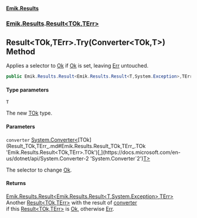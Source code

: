 #### [Emik.Results](index.md 'index')
### [Emik.Results](Emik.Results.md 'Emik.Results').[Result&lt;TOk,TErr&gt;](Result_TOk,TErr_.md 'Emik.Results.Result<TOk,TErr>')

## Result<TOk,TErr>.Try<T>(Converter<TOk,T>) Method

Applies a selector to [Ok](Result_TOk,TErr_.Ok.md 'Emik.Results.Result<TOk,TErr>.Ok') if [Ok](Result_TOk,TErr_.Ok.md 'Emik.Results.Result<TOk,TErr>.Ok') is set, leaving [Err](Result_TOk,TErr_.Err.md 'Emik.Results.Result<TOk,TErr>.Err') untouched.

```csharp
public Emik.Results.Result<Emik.Results.Result<T,System.Exception>,TErr> Try<T>(System.Converter<TOk,T> converter);
```
#### Type parameters

<a name='Emik.Results.Result_TOk,TErr_.Try_T_(System.Converter_TOk,T_).T'></a>

`T`

The new [TOk](Result_TOk,TErr_.md#Emik.Results.Result_TOk,TErr_.TOk 'Emik.Results.Result<TOk,TErr>.TOk') type.
#### Parameters

<a name='Emik.Results.Result_TOk,TErr_.Try_T_(System.Converter_TOk,T_).converter'></a>

`converter` [System.Converter&lt;](https://docs.microsoft.com/en-us/dotnet/api/System.Converter-2 'System.Converter`2')[TOk](Result_TOk,TErr_.md#Emik.Results.Result_TOk,TErr_.TOk 'Emik.Results.Result<TOk,TErr>.TOk')[,](https://docs.microsoft.com/en-us/dotnet/api/System.Converter-2 'System.Converter`2')[T](Result_TOk,TErr_.Try.Qfab7ZsYH5Mot4fC908kDA.md#Emik.Results.Result_TOk,TErr_.Try_T_(System.Converter_TOk,T_).T 'Emik.Results.Result<TOk,TErr>.Try<T>(System.Converter<TOk,T>).T')[&gt;](https://docs.microsoft.com/en-us/dotnet/api/System.Converter-2 'System.Converter`2')

The selector to change [Ok](Result_TOk,TErr_.Ok.md 'Emik.Results.Result<TOk,TErr>.Ok').

#### Returns
[Emik.Results.Result&lt;](Result_TOk,TErr_.md 'Emik.Results.Result<TOk,TErr>')[Emik.Results.Result&lt;](Result_TOk,TErr_.md 'Emik.Results.Result<TOk,TErr>')[T](Result_TOk,TErr_.Try.Qfab7ZsYH5Mot4fC908kDA.md#Emik.Results.Result_TOk,TErr_.Try_T_(System.Converter_TOk,T_).T 'Emik.Results.Result<TOk,TErr>.Try<T>(System.Converter<TOk,T>).T')[,](Result_TOk,TErr_.md 'Emik.Results.Result<TOk,TErr>')[System.Exception](https://docs.microsoft.com/en-us/dotnet/api/System.Exception 'System.Exception')[&gt;](Result_TOk,TErr_.md 'Emik.Results.Result<TOk,TErr>')[,](Result_TOk,TErr_.md 'Emik.Results.Result<TOk,TErr>')[TErr](Result_TOk,TErr_.md#Emik.Results.Result_TOk,TErr_.TErr 'Emik.Results.Result<TOk,TErr>.TErr')[&gt;](Result_TOk,TErr_.md 'Emik.Results.Result<TOk,TErr>')  
Another [Result&lt;TOk,TErr&gt;](Result_TOk,TErr_.md 'Emik.Results.Result<TOk,TErr>') with the result of [converter](Result_TOk,TErr_.Try.Qfab7ZsYH5Mot4fC908kDA.md#Emik.Results.Result_TOk,TErr_.Try_T_(System.Converter_TOk,T_).converter 'Emik.Results.Result<TOk,TErr>.Try<T>(System.Converter<TOk,T>).converter')  
if this [Result&lt;TOk,TErr&gt;](Result_TOk,TErr_.md 'Emik.Results.Result<TOk,TErr>') is [Ok](Result_TOk,TErr_.Ok.md 'Emik.Results.Result<TOk,TErr>.Ok'), otherwise [Err](Result_TOk,TErr_.Err.md 'Emik.Results.Result<TOk,TErr>.Err').